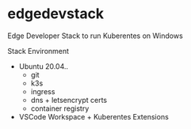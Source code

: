# edgedevstack
Edge Developer Stack to run Kuberentes on Windows

Stack Environment
- Ubuntu 20.04..
  - git
  - k3s
  - ingress
  - dns + letsencrypt certs
  - container registry  
- VSCode Workspace + Kuberentes Extensions

